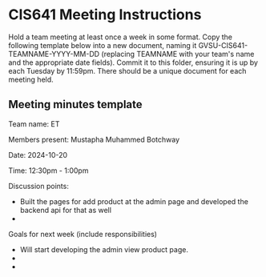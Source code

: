 # CIS641 Meeting Instructions

Hold a team meeting at least once a week in some format.  Copy the following template below into a new document, naming it GVSU-CIS641-TEAMNAME-YYYY-MM-DD (replacing TEAMNAME with your team's name and the appropriate date fields).  Commit it to this folder, ensuring it is up by each Tuesday by 11:59pm.  There should be a unique document for each meeting held.

## Meeting minutes template

Team name: ET

Members present: Mustapha Muhammed Botchway

Date: 2024-10-20

Time: 12:30pm - 1:00pm

Discussion points: 

* Built the pages for add product at the admin page and developed the backend api for that as well
*

Goals for next week (include responsibilities)

* Will start developing the admin view product page.
*
*
